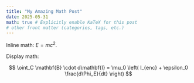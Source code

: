 ```yaml
---
title: "My Amazing Math Post"
date: 2025-05-31
math: true # Explicitly enable KaTeX for this post
# other front matter (categories, tags, etc.)
---
```


Inline math: $E = mc^2$.

Display math:


$$
\oint_C \mathbf{B} \cdot d\mathbf{l} = \mu_0 \left( I_{enc} + \epsilon_0 \frac{d\Phi_E}{dt} \right)
$$

